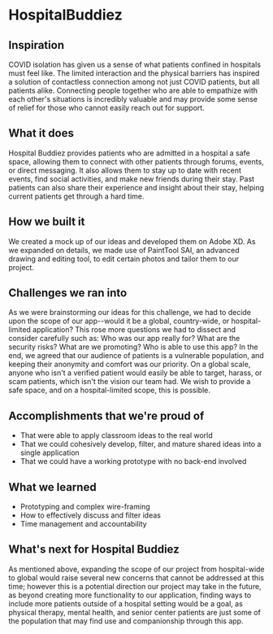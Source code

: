 [](/logo.png) 
# HospitalBuddiez


## Inspiration
COVID isolation has given us a sense of what patients confined in hospitals must feel like. The limited interaction and the physical barriers has inspired a solution of contactless connection among not just COVID patients, but all patients alike. Connecting people together who are able to empathize with each other's situations is incredibly valuable and may provide some sense of relief for those who cannot easily reach out for support.

## What it does
Hospital Buddiez provides patients who are admitted in a hospital a safe space, allowing them to connect with other patients through forums, events, or direct messaging. It also allows them to stay up to date with recent events, find social activities, and make new friends during their stay. Past patients can also share their experience and insight about their stay, helping current patients get through a hard time.

## How we built it
We created a mock up of our ideas and developed them on Adobe XD. As we expanded on details, we made use of PaintTool SAI, an advanced drawing and editing tool, to edit certain photos and tailor them to our project.

## Challenges we ran into
As we were brainstorming our ideas for this challenge, we had to decide upon the scope of our app--would it be a global, country-wide, or hospital-limited application? This rose more questions we had to dissect and consider carefully such as: Who was our app really for? What are the security risks? What are we promoting? Who is able to use this app? In the end, we agreed that our audience of patients is a vulnerable population, and keeping their anonymity and comfort was our priority. On a global scale, anyone who isn't a verified patient would easily be able to target, harass, or scam patients, which isn't the vision our team had. We wish to provide a safe space, and on a hospital-limited scope, this is possible.

## Accomplishments that we're proud of
* That were able to apply classroom ideas to the real world
* That we could cohesively develop, filter, and mature shared ideas into a single application
* That we could have a working prototype with no back-end involved
## What we learned
* Prototyping and complex wire-framing
* How to effectively discuss and filter ideas
* Time management and accountability

## What's next for Hospital Buddiez
As mentioned above, expanding the scope of our project from hospital-wide to global would raise several new concerns that cannot be addressed at this time; however this is a potential direction our project may take in the future, as beyond creating more functionality to our application, finding ways to include more patients outside of a hospital setting would be a goal, as physical therapy, mental health, and senior center patients are just some of the population that may find use and companionship through this app.
